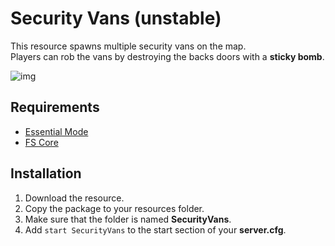 # Security Vans (unstable)

This resource spawns multiple security vans on the map.    
Players can rob the vans by destroying the backs doors with a **sticky bomb**.

![img](https://vignette1.wikia.nocookie.net/gtawiki/images/9/9f/Stockade-GTAV-Front.png)

## Requirements
- [Essential Mode](https://forum.fivem.net/t/release-essentialmode-base)
- [FS Core](https://github.com/FiveM-Scripts/fs_core)

## Installation

1. Download the resource.
2. Copy the package to your resources folder.
3. Make sure that the folder is named **SecurityVans**.
4. Add `start SecurityVans` to the start section of your **server.cfg**.
